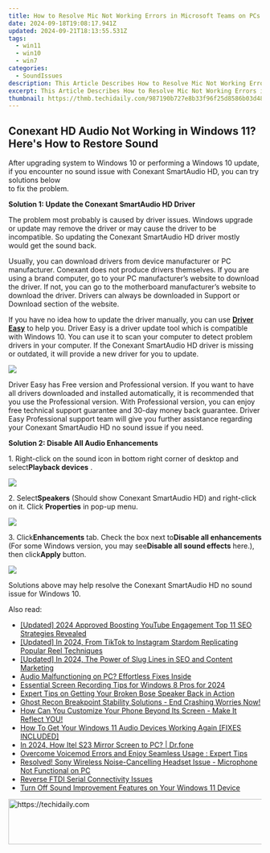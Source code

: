 ```yaml
---
title: How to Resolve Mic Not Working Errors in Microsoft Teams on PCs with Windows OS
date: 2024-09-18T19:08:17.941Z
updated: 2024-09-21T18:13:55.531Z
tags:
  - win11
  - win10
  - win7
categories:
  - SoundIssues
description: This Article Describes How to Resolve Mic Not Working Errors in Microsoft Teams on PCs with Windows OS
excerpt: This Article Describes How to Resolve Mic Not Working Errors in Microsoft Teams on PCs with Windows OS
thumbnail: https://thmb.techidaily.com/987190b727e8b33f96f25d8586b03d48b4e37202540f48c021987012cc7b2e2e.jpg
---
```


## Conexant HD Audio Not Working in Windows 11? Here's How to Restore Sound

After upgrading system to Windows 10 or performing a Windows 10 update, if you encounter no sound issue with Conexant SmartAudio HD, you can try solutions below  
to fix the problem.
  
**Solution 1: Update the Conexant SmartAudio HD Driver**
  
The problem most probably is caused by driver issues. Windows upgrade or update may remove the driver or may cause the driver to be incompatible. So updating the Conexant SmartAudio HD driver mostly would get the sound back.  
  
Usually, you can download drivers from device manufacturer or PC manufacturer. Conexant does not produce drivers themselves. If you are using a brand computer, go to your PC manufacturer’s website to download the driver. If not, you can go to the motherboard manufacturer’s website to download the driver. Drivers can always be downloaded in Support or Download section of the website.
  
If you have no idea how to update the driver manually, you can use **[Driver Easy](https://tools.techidaily.com/drivereasy/download/)** to help you. Driver Easy is a driver update tool which is compatible with Windows 10\. You can use it to scan your computer to detect problem drivers in your computer. If the  Conexant SmartAudio HD driver is missing or outdated, it will provide a new driver for you to update.  
  
![](https://images.drivereasy.com/wp-content/uploads/2017/04/img_5901da3b3f5dd.jpg)

Driver Easy has Free version and Professional version. If you want to have all drivers downloaded and installed automatically, it is recommended that you use the Professional version. With Professional version, you can enjoy free technical support guarantee and 30-day money back guarantee. Driver Easy Professional support team will give you further assistance regarding your Conexant SmartAudio HD no sound issue if you need.
  
**Solution 2: Disable All Audio Enhancements**
  
 1\. Right-click on the sound icon in bottom right corner of desktop and select**Playback devices** .  
  
![](https://images.drivereasy.com/wp-content/uploads/2016/04/img_570b4f3700616.png)
  
 2\. Select**Speakers** (Should show Conexant SmartAudio HD) and right-click on it. Click **Properties** in pop-up menu.
  
![](https://images.drivereasy.com/wp-content/uploads/2016/06/img_5767b67ee879d.png)

 3\. Click**Enhancements** tab. Check the box next to**Disable all enhancements**  (For some Windows version, you may see**Disable all sound effects** here.), then click**Apply** button.  
  
![](https://images.drivereasy.com/wp-content/uploads/2016/06/img_5767b470a7710.png)
  
 Solutions above may help resolve the Conexant SmartAudio HD no sound issue for Windows 10.

<ins class="adsbygoogle"
     style="display:block"
     data-ad-format="autorelaxed"
     data-ad-client="ca-pub-7571918770474297"
     data-ad-slot="1223367746"></ins>

<ins class="adsbygoogle"
     style="display:block"
     data-ad-client="ca-pub-7571918770474297"
     data-ad-slot="8358498916"
     data-ad-format="auto"
     data-full-width-responsive="true"></ins>

<span class="atpl-alsoreadstyle">Also read:</span>
<div><ul>
<li><a href="https://facebook-video-share.techidaily.com/updated-2024-approved-boosting-youtube-engagement-top-11-seo-strategies-revealed/"><u>[Updated] 2024 Approved Boosting YouTube Engagement Top 11 SEO Strategies Revealed</u></a></li>
<li><a href="https://instagram-clips.techidaily.com/updated-in-2024-from-tiktok-to-instagram-stardom-replicating-popular-reel-techniques/"><u>[Updated] In 2024, From TikTok to Instagram Stardom Replicating Popular Reel Techniques</u></a></li>
<li><a href="https://fox-glue.techidaily.com/updated-in-2024-the-power-of-slug-lines-in-seo-and-content-marketing/"><u>[Updated] In 2024, The Power of Slug Lines in SEO and Content Marketing</u></a></li>
<li><a href="https://sound-issues.techidaily.com/audio-malfunctioning-on-pc-effortless-fixes-inside/"><u>Audio Malfunctioning on PC? Effortless Fixes Inside</u></a></li>
<li><a href="https://desktop-recording.techidaily.com/essential-screen-recording-tips-for-windows-8-pros-for-2024/"><u>Essential Screen Recording Tips for Windows 8 Pros for 2024</u></a></li>
<li><a href="https://sound-issues.techidaily.com/expert-tips-on-getting-your-broken-bose-speaker-back-in-action/"><u>Expert Tips on Getting Your Broken Bose Speaker Back in Action</u></a></li>
<li><a href="https://win-solutions.techidaily.com/1723008491107-ghost-recon-breakpoint-stability-solutions-end-crashing-worries-now/"><u>Ghost Recon Breakpoint Stability Solutions - End Crashing Worries Now!</u></a></li>
<li><a href="https://hardware-help.techidaily.com/how-can-you-customize-your-phone-beyond-its-screen-make-it-reflect-you/"><u>How Can You Customize Your Phone Beyond Its Screen - Make It Reflect YOU!</u></a></li>
<li><a href="https://sound-issues.techidaily.com/how-to-get-your-windows-11-audio-devices-working-again-fixes-included/"><u>How To Get Your Windows 11 Audio Devices Working Again [FIXES INCLUDED]</u></a></li>
<li><a href="https://screen-mirror.techidaily.com/in-2024-how-itel-s23-mirror-screen-to-pc-drfone-by-drfone-android/"><u>In 2024, How Itel S23 Mirror Screen to PC? | Dr.fone</u></a></li>
<li><a href="https://sound-issues.techidaily.com/overcome-voicemod-errors-and-enjoy-seamless-usage-expert-tips/"><u>Overcome Voicemod Errors and Enjoy Seamless Usage : Expert Tips</u></a></li>
<li><a href="https://sound-issues.techidaily.com/resolved-sony-wireless-noise-cancelling-headset-issue-microphone-not-functional-on-pc/"><u>Resolved! Sony Wireless Noise-Cancelling Headset Issue - Microphone Not Functional on PC</u></a></li>
<li><a href="https://driver-install.techidaily.com/reverse-ftdi-serial-connectivity-issues/"><u>Reverse FTDI Serial Connectivity Issues</u></a></li>
<li><a href="https://sound-issues.techidaily.com/turn-off-sound-improvement-features-on-your-windows-11-device/"><u>Turn Off Sound Improvement Features on Your Windows 11 Device</u></a></li>
</ul></div>

<!-- affiliate ads begin -->
<a href="https://laganoo.pxf.io/c/5597632/1484939/16446" target="_top" id="1484939">
  <img src="//a.impactradius-go.com/display-ad/16446-1484939" border="0" alt="https://techidaily.com" width="728" height="90"/>
</a>
<img height="0" width="0" src="https://laganoo.pxf.io/i/5597632/1484939/16446" style="position:absolute;visibility:hidden;" border="0" />
<!-- affiliate ads end -->

